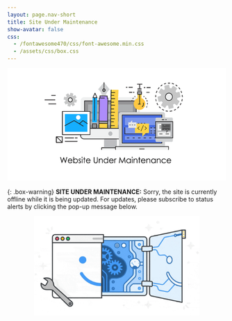 ```yaml
---
layout: page.nav-short
title: Site Under Maintenance
show-avatar: false
css: 
  - /fontawesome470/css/font-awesome.min.css
  - /assets/css/box.css
---
```

<div id="content-desktop">
  <div class="row">
    <div class="col-sm-12">
      <div class="text-center">
          <p style="text-align: center;"><img src="/assets/img/gifs/maint.gif" alt="" width="518" height="259" /></p>  
      </div>
    </div>
  </div>
</div>

{: .box-warning}
<i class="fa fa-bolt icon-yellow" aria-hidden="true"></i> **SITE UNDER MAINTENANCE:** Sorry, the site is currently offline while it is being updated. For updates, please subscribe to status alerts by clicking the pop-up message below.   

<p style="text-align: center;"><img src="/assets/img/gifs/cogs.gif" alt="" width="380" height="228" /></p>


<script src="https://wtf6p02lxp1q.statuspage.io/embed/script.js"></script>

